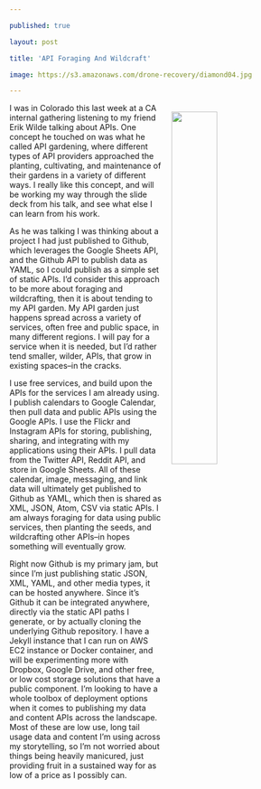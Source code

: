 ---
published: true
layout: post
title: 'API Foraging And Wildcraft'
image: https://s3.amazonaws.com/drone-recovery/diamond04.jpg
---

<p><img src="https://s3.amazonaws.com/drone-recovery/diamond04.jpg" align="right" width="40%" style="padding: 15px;" />
<p>I was in Colorado this last week at a CA internal gathering listening to my friend Erik Wilde talking about APIs. One concept he touched on was what he called API gardening, where different types of API providers approached the planting, cultivating, and maintenance of their gardens in a variety of different ways. I really like this concept, and will be working my way through the slide deck from his talk, and see what else I can learn from his work.

<p>As he was talking I was thinking about a project I had just published to Github, which leverages the Google Sheets API, and the Github API to publish data as YAML, so I could publish as a simple set of static APIs. I’d consider this approach to be more about foraging and wildcrafting, then it is about tending to my API garden. My API garden just happens spread across a variety of services, often free and public space, in many different regions. I will pay for a service when it is needed, but I’d rather tend smaller, wilder, APIs, that grow in existing spaces–in the cracks.

<p>I use free services, and build upon the APIs for the services I am already using. I publish calendars to Google Calendar, then pull data and public APIs using the Google APIs. I use the Flickr and Instagram APIs for storing, publishing, sharing, and integrating with my applications using their APIs. I pull data from the Twitter API, Reddit API, and store in Google Sheets. All of these calendar, image, messaging, and link data will ultimately get published to Github as YAML, which then is shared as XML, JSON, Atom, CSV via static APIs. I am always foraging for data using public services, then planting the seeds, and wildcrafting other APIs–in hopes something will eventually grow.

<p>Right now Github is my primary jam, but since I’m just publishing static JSON, XML, YAML, and other media types, it can be hosted anywhere. Since it’s Github it can be integrated anywhere, directly via the static API paths I generate, or by actually cloning the underlying Github repository. I have a Jekyll instance that I can run on AWS EC2 instance or Docker container, and will be experimenting more with Dropbox, Google Drive, and other free, or low cost storage solutions that have a public component. I’m looking to have a whole toolbox of deployment options when it comes to publishing my data and content APIs across the landscape. Most of these are low use, long tail usage data and content I’m using across my storytelling, so I’m not worried about things being heavily manicured, just providing fruit in a sustained way for as low of a price as I possibly can.


